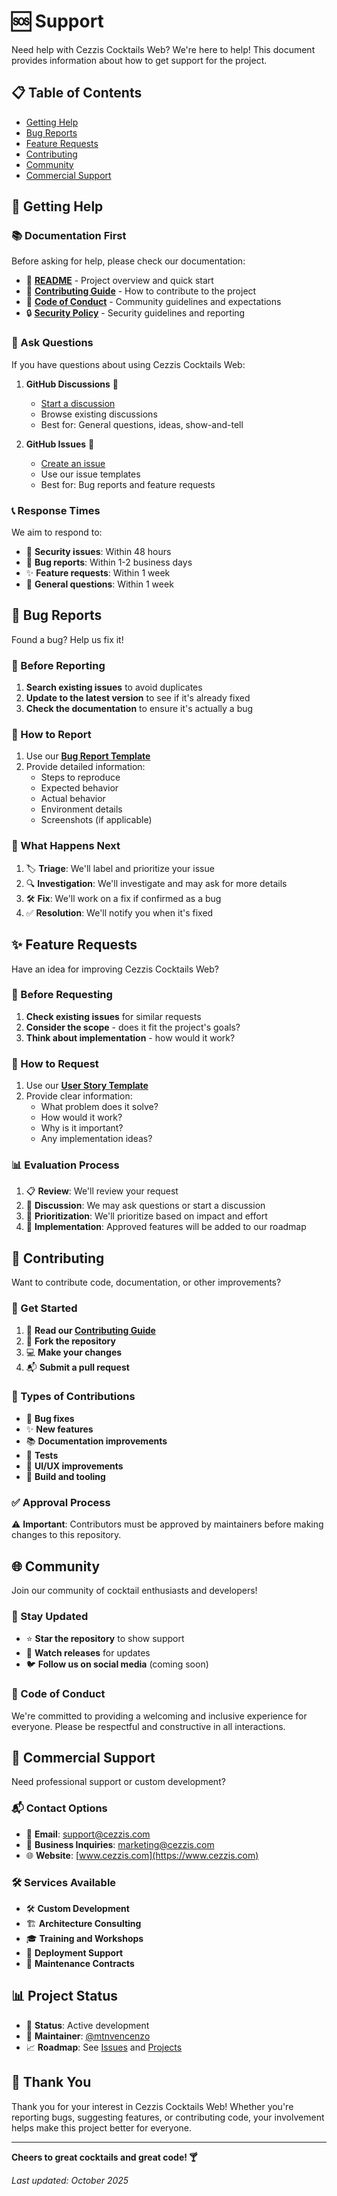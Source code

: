 # 🆘 Support

Need help with Cezzis Cocktails Web? We're here to help! This document provides information about how to get support for the project.

## 📋 Table of Contents

- [Getting Help](#-getting-help)
- [Bug Reports](#-bug-reports)
- [Feature Requests](#-feature-requests)
- [Contributing](#-contributing)
- [Community](#-community)
- [Commercial Support](#-commercial-support)

## 🙋 Getting Help

### 📚 Documentation First

Before asking for help, please check our documentation:

- 📖 **[README](../README.md)** - Project overview and quick start
- 🤝 **[Contributing Guide](./CONTRIBUTING.md)** - How to contribute to the project
- 🤗 **[Code of Conduct](./CODE_OF_CONDUCT.md)** - Community guidelines and expectations
- 🔒 **[Security Policy](./SECURITY.md)** - Security guidelines and reporting

### 💬 Ask Questions

If you have questions about using Cezzis Cocktails Web:

1. **GitHub Discussions** 💬
   - [Start a discussion](../../discussions)
   - Browse existing discussions
   - Best for: General questions, ideas, show-and-tell

2. **GitHub Issues** 🐛
   - [Create an issue](../../issues/new/choose)
   - Use our issue templates
   - Best for: Bug reports and feature requests

### 📞 Response Times

We aim to respond to:
- 🚨 **Security issues**: Within 48 hours
- 🐛 **Bug reports**: Within 1-2 business days
- ✨ **Feature requests**: Within 1 week
- 💬 **General questions**: Within 1 week

## 🐛 Bug Reports

Found a bug? Help us fix it!

### 📝 Before Reporting

1. **Search existing issues** to avoid duplicates
2. **Update to the latest version** to see if it's already fixed
3. **Check the documentation** to ensure it's actually a bug

### 📮 How to Report

1. Use our **[Bug Report Template](../../issues/new?template=bug_report.md)**
2. Provide detailed information:
   - Steps to reproduce
   - Expected behavior
   - Actual behavior
   - Environment details
   - Screenshots (if applicable)

### 🔄 What Happens Next

1. 🏷️ **Triage**: We'll label and prioritize your issue
2. 🔍 **Investigation**: We'll investigate and may ask for more details
3. 🛠️ **Fix**: We'll work on a fix if confirmed as a bug
4. ✅ **Resolution**: We'll notify you when it's fixed

## ✨ Feature Requests

Have an idea for improving Cezzis Cocktails Web?

### 🧠 Before Requesting

1. **Check existing issues** for similar requests
2. **Consider the scope** - does it fit the project's goals?
3. **Think about implementation** - how would it work?

### 📨 How to Request

1. Use our **[User Story Template](../../issues/new?template=user-story-template.md)**
2. Provide clear information:
   - What problem does it solve?
   - How would it work?
   - Why is it important?
   - Any implementation ideas?

### 📊 Evaluation Process

1. 📋 **Review**: We'll review your request
2. 💬 **Discussion**: We may ask questions or start a discussion
3. 🎯 **Prioritization**: We'll prioritize based on impact and effort
4. 🚀 **Implementation**: Approved features will be added to our roadmap

## 🤝 Contributing

Want to contribute code, documentation, or other improvements?

### 🚀 Get Started

1. 📖 **Read our [Contributing Guide](./CONTRIBUTING.md)**
2. 🍴 **Fork the repository**
3. 💻 **Make your changes**
4. 📬 **Submit a pull request**

### 🧾 Types of Contributions

- 🐛 **Bug fixes**
- ✨ **New features**
- 📚 **Documentation improvements**
- 🧪 **Tests**
- 🎨 **UI/UX improvements**
- 🔧 **Build and tooling**

### ✅ Approval Process

⚠️ **Important**: Contributors must be approved by maintainers before making changes to this repository.

## 🌐 Community

Join our community of cocktail enthusiasts and developers!

### 📣 Stay Updated

- ⭐ **Star the repository** to show support
- 👀 **Watch releases** for updates
- 🐦 **Follow us on social media** (coming soon)

### 🤗 Code of Conduct

We're committed to providing a welcoming and inclusive experience for everyone. Please be respectful and constructive in all interactions.

## 💼 Commercial Support

Need professional support or custom development?

### 📬 Contact Options

- 📧 **Email**: support@cezzis.com
- 💼 **Business Inquiries**: marketing@cezzis.com
- 🌐 **Website**: [www.cezzis.com](https://www.cezzis.com)

### 🛠️ Services Available

- 🛠️ **Custom Development**
- 🏗️ **Architecture Consulting**
- 🎓 **Training and Workshops**
- 🚀 **Deployment Support**
- 🔧 **Maintenance Contracts**

## 📊 Project Status

- 🚀 **Status**: Active development
- 🎯 **Maintainer**: [@mtnvencenzo](https://github.com/mtnvencenzo)
- 📈 **Roadmap**: See [Issues](../../issues) and [Projects](../../projects)

## 🙏 Thank You

Thank you for your interest in Cezzis Cocktails Web! Whether you're reporting bugs, suggesting features, or contributing code, your involvement helps make this project better for everyone.

---

**Cheers to great cocktails and great code! 🍸**

*Last updated: October 2025*